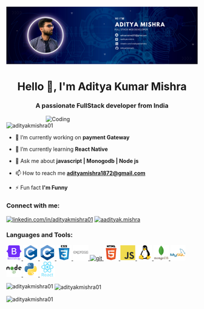 ![logo](https://github.com/AdityaKMishra01/AdityaKMishra01/blob/main/Navy%20And%20White%20Geometric%20Technology%20%20LinkedIn%20Banner.png)
<h1 align="center">Hello 👋, I'm Aditya Kumar Mishra</h1>
<h3 align="center">A passionate FullStack developer from India</h3>
<img align="right" alt="Coding" width="400" src="https://physicsgurukul.files.wordpress.com/2019/02/character-1.gif">

<p align="left"> <img src="https://komarev.com/ghpvc/?username=adityakmishra01&label=Profile%20views&color=0e75b6&style=flat" alt="adityakmishra01" /> </p>

- 🔭 I’m currently working on **payment Gateway**

- 🌱 I’m currently learning **React Native**

- 💬 Ask me about **javascript | Monogodb | Node js**

- 📫 How to reach me **adityamishra1872@gmail.com**

- ⚡ Fun fact **I'm Funny**

<h3 align="left">Connect with me:</h3>
<p align="left">
<a href="https://linkedin.com/in/adityakmishra01" target="blank"><img align="center" src="https://raw.githubusercontent.com/rahuldkjain/github-profile-readme-generator/master/src/images/icons/Social/linked-in-alt.svg" alt="linkedin.com/in/adityakmishra01" height="30" width="40" /></a>
<a href="https://instagram.com/aadityak.mishra" target="blank"><img align="center" src="https://raw.githubusercontent.com/rahuldkjain/github-profile-readme-generator/master/src/images/icons/Social/instagram.svg" alt="aadityak.mishra" height="30" width="40" /></a>
</p>

<h3 align="left">Languages and Tools:</h3>
<p align="left"> <a href="https://getbootstrap.com" target="_blank" rel="noreferrer"> <img src="https://raw.githubusercontent.com/devicons/devicon/master/icons/bootstrap/bootstrap-plain-wordmark.svg" alt="bootstrap" width="40" height="40"/> </a> <a href="https://www.cprogramming.com/" target="_blank" rel="noreferrer"> <img src="https://raw.githubusercontent.com/devicons/devicon/master/icons/c/c-original.svg" alt="c" width="40" height="40"/> </a> <a href="https://www.w3schools.com/cpp/" target="_blank" rel="noreferrer"> <img src="https://raw.githubusercontent.com/devicons/devicon/master/icons/cplusplus/cplusplus-original.svg" alt="cplusplus" width="40" height="40"/> </a> <a href="https://www.w3schools.com/css/" target="_blank" rel="noreferrer"> <img src="https://raw.githubusercontent.com/devicons/devicon/master/icons/css3/css3-original-wordmark.svg" alt="css3" width="40" height="40"/> </a> <a href="https://expressjs.com" target="_blank" rel="noreferrer"> <img src="https://raw.githubusercontent.com/devicons/devicon/master/icons/express/express-original-wordmark.svg" alt="express" width="40" height="40"/> </a> <a href="https://git-scm.com/" target="_blank" rel="noreferrer"> <img src="https://www.vectorlogo.zone/logos/git-scm/git-scm-icon.svg" alt="git" width="40" height="40"/> </a> <a href="https://www.w3.org/html/" target="_blank" rel="noreferrer"> <img src="https://raw.githubusercontent.com/devicons/devicon/master/icons/html5/html5-original-wordmark.svg" alt="html5" width="40" height="40"/> </a> <a href="https://developer.mozilla.org/en-US/docs/Web/JavaScript" target="_blank" rel="noreferrer"> <img src="https://raw.githubusercontent.com/devicons/devicon/master/icons/javascript/javascript-original.svg" alt="javascript" width="40" height="40"/> </a> <a href="https://www.linux.org/" target="_blank" rel="noreferrer"> <img src="https://raw.githubusercontent.com/devicons/devicon/master/icons/linux/linux-original.svg" alt="linux" width="40" height="40"/> </a> <a href="https://www.mongodb.com/" target="_blank" rel="noreferrer"> <img src="https://raw.githubusercontent.com/devicons/devicon/master/icons/mongodb/mongodb-original-wordmark.svg" alt="mongodb" width="40" height="40"/> </a> <a href="https://www.mysql.com/" target="_blank" rel="noreferrer"> <img src="https://raw.githubusercontent.com/devicons/devicon/master/icons/mysql/mysql-original-wordmark.svg" alt="mysql" width="40" height="40"/> </a> <a href="https://nodejs.org" target="_blank" rel="noreferrer"> <img src="https://raw.githubusercontent.com/devicons/devicon/master/icons/nodejs/nodejs-original-wordmark.svg" alt="nodejs" width="40" height="40"/> </a> <a href="https://www.python.org" target="_blank" rel="noreferrer"> <img src="https://raw.githubusercontent.com/devicons/devicon/master/icons/python/python-original.svg" alt="python" width="40" height="40"/> </a> <a href="https://reactjs.org/" target="_blank" rel="noreferrer"> <img src="https://raw.githubusercontent.com/devicons/devicon/master/icons/react/react-original-wordmark.svg" alt="react" width="40" height="40"/> </a> </p>

<p><img align="left" src="https://github-readme-stats.vercel.app/api/top-langs?username=adityakmishra01&show_icons=true&locale=en&layout=compact" alt="adityakmishra01" /></p>

<p>&nbsp;<img align="center" src="https://github-readme-stats.vercel.app/api?username=adityakmishra01&show_icons=true&locale=en" alt="adityakmishra01" /></p>

<p><img align="center" src="https://github-readme-streak-stats.herokuapp.com/?user=adityakmishra01&" alt="adityakmishra01" /></p>
